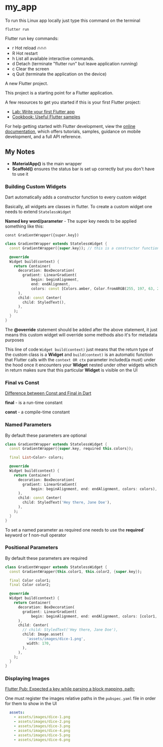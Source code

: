 # my_app

To run this Linux app locally just type this command on the terminal

```terminal
flutter run
```

Flutter run key commands:

- r Hot reload 🔥🔥🔥
- R Hot restart
- h List all available interactive commands.
- d Detach (terminate "flutter run" but leave application running)
- c Clear the screen
- q Quit (terminate the application on the device)

A new Flutter project.

This project is a starting point for a Flutter application.

A few resources to get you started if this is your first Flutter project:

- [Lab: Write your first Flutter app](https://docs.flutter.dev/get-started/codelab)
- [Cookbook: Useful Flutter samples](https://docs.flutter.dev/cookbook)

For help getting started with Flutter development, view the
[online documentation](https://docs.flutter.dev/), which offers tutorials,
samples, guidance on mobile development, and a full API reference.

## My Notes

- **MaterialApp()** is the main wrapper
- **Scaffold()** ensures the status bar is set up correctly but you don't have to use it
  
### Building Custom Widgets

Dart automatically adds a constructor function to every custom widget

Basically, all widgets are classes in flutter. To create a custom widget one needs to extend `StatelessWidget`

**Named key word/parameter** - The super key needs to be applied something like this:

`const GradientWrapper({super.key})`

```dart
class GradientWrapper extends StatelessWidget {
  const GradientWrapper({super.key}); // this is a constructor function

  @override
  Widget build(context) {
    return Container(
      decoration: BoxDecoration(
        gradient: LinearGradient(
            begin: beginAlignment,
            end: endAlignment,
            colors: const [Colors.amber, Color.fromARGB(255, 197, 63, 221)]),
      ),
      child: const Center(
        child: StyledText(),
      ),
    );
  }
}
```

The **@override** statement should be added after the above statement, it just means this custom widget will override some methods also it's for metadata purposes

This line of code `Widget build(context)` just means that the return type of the custom class is a **Widget** and `build(context)` is an automatic function that Flutter calls with the `context OR ctx` parameter included(a must) under the hood once it encounters your **Widget** nested under other widgets which in return makes sure that this particular **Widget** is visible on the UI

### Final vs Const

[Difference between Const and Final in Dart](https://itnext.io/difference-between-const-and-final-in-dart-78c129d0c573 "Medium Article")

**final** - is a run-time constant

**const** -  a compile-time constant

### Named Parameters

By default these parameters are optional

```dart
class GradientWrapper extends StatelessWidget {
  const GradientWrapper({super.key, required this.colors});

  final List<Color> colors;

  @override
  Widget build(context) {
    return Container(
      decoration: BoxDecoration(
        gradient: LinearGradient(
            begin: beginAlignment, end: endAlignment, colors: colors),
      ),
      child: const Center(
        child: StyledText('Hey there, Jane Doe'),
      ),
    );
  }
}
```

To set a named parameter as required one needs to use the **required`** keyword or **!** non-null operator

### Positional Parameters

By default these parameters are required

```dart
class GradientWrapper extends StatelessWidget {
  const GradientWrapper(this.color1, this.color2, {super.key});

  final Color color1;
  final Color color2;

  @override
  Widget build(context) {
    return Container(
      decoration: BoxDecoration(
        gradient: LinearGradient(
            begin: beginAlignment, end: endAlignment, colors: [color1, color2]),
      ),
      child: Center(
        // child: StyledText('Hey there, Jane Doe'),
        child: Image.asset(
          'assets/images/dice-1.png',
          width: 170,
        ),
      ),
    );
  }
}
```

### Displaying Images

[Flutter Pub: Expected a key while parsing a block mapping. path:](https://stackoverflow.com/questions/50171766/flutter-pub-expected-a-key-while-parsing-a-block-mapping-path "Stack overflow thread")

One must register the images relative paths in the `pubspec.yaml` file in order for them to show in the UI

```yaml
  assets:
    - assets/images/dice-1.png
    - assets/images/dice-2.png
    - assets/images/dice-3.png
    - assets/images/dice-4.png
    - assets/images/dice-5.png
    - assets/images/dice-6.png
```